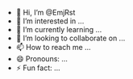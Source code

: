 - 👋 Hi, I’m @EmjRst
- 👀 I’m interested in ...
- 🌱 I’m currently learning ...
- 💞️ I’m looking to collaborate on ...
- 📫 How to reach me ...
- 😄 Pronouns: ...
- ⚡ Fun fact: ...

<!---
EmjRst/EmjRst is a ✨ special ✨ repository because its `README.md` (this file) appears on your GitHub profile.
You can click the Preview link to take a look at your changes.
--->

